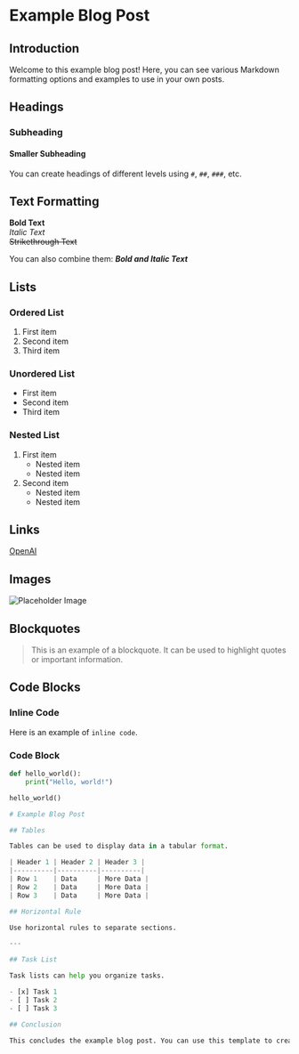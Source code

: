 # Example Blog Post

## Introduction

Welcome to this example blog post! Here, you can see various Markdown formatting options and examples to use in your own posts.

## Headings

### Subheading

#### Smaller Subheading

You can create headings of different levels using `#`, `##`, `###`, etc.

## Text Formatting

**Bold Text**  
*Italic Text*  
~~Strikethrough Text~~  

You can also combine them:
**_Bold and Italic Text_**

## Lists

### Ordered List

1. First item
2. Second item
3. Third item

### Unordered List

- First item
- Second item
- Third item

### Nested List

1. First item
    - Nested item
    - Nested item
2. Second item
    - Nested item
    - Nested item

## Links

[OpenAI](https://www.openai.com)

## Images

![Placeholder Image](https://via.placeholder.com/150)

## Blockquotes

> This is an example of a blockquote. It can be used to highlight quotes or important information.

## Code Blocks

### Inline Code

Here is an example of `inline code`.

### Code Block

```python
def hello_world():
    print("Hello, world!")

hello_world()

# Example Blog Post

## Tables

Tables can be used to display data in a tabular format.

| Header 1 | Header 2 | Header 3 |
|----------|----------|----------|
| Row 1    | Data     | More Data |
| Row 2    | Data     | More Data |
| Row 3    | Data     | More Data |

## Horizontal Rule

Use horizontal rules to separate sections.

---

## Task List

Task lists can help you organize tasks.

- [x] Task 1
- [ ] Task 2
- [ ] Task 3

## Conclusion

This concludes the example blog post. You can use this template to create your own posts with diverse formatting options.
